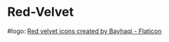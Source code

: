 # Red-Velvet

#logo: <a href="https://www.flaticon.com/free-icons/red-velvet" title="red velvet icons">Red velvet icons created by Bayhaqi - Flaticon</a>
